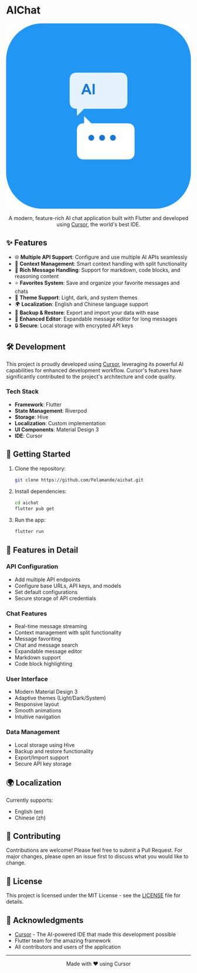 # AIChat

<div align="center">

![AIChat Logo](aichat/assets/icons/app_icon.png)

A modern, feature-rich AI chat application built with Flutter and developed using [Cursor](https://cursor.sh), the world's best IDE.

</div>

## ✨ Features

- 🌐 **Multiple API Support**: Configure and use multiple AI APIs seamlessly
- 🔄 **Context Management**: Smart context handling with split functionality
- 💬 **Rich Message Handling**: Support for markdown, code blocks, and reasoning content
- ⭐ **Favorites System**: Save and organize your favorite messages and chats
- 🌙 **Theme Support**: Light, dark, and system themes
- 🌍 **Localization**: English and Chinese language support
- 💾 **Backup & Restore**: Export and import your data with ease
- 📝 **Enhanced Editor**: Expandable message editor for long messages
- 🔒 **Secure**: Local storage with encrypted API keys

## 🛠️ Development

This project is proudly developed using [Cursor](https://cursor.sh), leveraging its powerful AI capabilities for enhanced development workflow. Cursor's features have significantly contributed to the project's architecture and code quality.

### Tech Stack

- **Framework**: Flutter
- **State Management**: Riverpod
- **Storage**: Hive
- **Localization**: Custom implementation
- **UI Components**: Material Design 3
- **IDE**: Cursor

## 🚀 Getting Started

1. Clone the repository:
   ```bash
   git clone https://github.com/Felamande/aichat.git
   ```

2. Install dependencies:
   ```bash
   cd aichat
   flutter pub get
   ```

3. Run the app:
   ```bash
   flutter run
   ```

## 📱 Features in Detail

### API Configuration
- Add multiple API endpoints
- Configure base URLs, API keys, and models
- Set default configurations
- Secure storage of API credentials

### Chat Features
- Real-time message streaming
- Context management with split functionality
- Message favoriting
- Chat and message search
- Expandable message editor
- Markdown support
- Code block highlighting

### User Interface
- Modern Material Design 3
- Adaptive themes (Light/Dark/System)
- Responsive layout
- Smooth animations
- Intuitive navigation

### Data Management
- Local storage using Hive
- Backup and restore functionality
- Export/Import support
- Secure API key storage

## 🌍 Localization

Currently supports:
- English (en)
- Chinese (zh)

## 🤝 Contributing

Contributions are welcome! Please feel free to submit a Pull Request. For major changes, please open an issue first to discuss what you would like to change.

## 📄 License

This project is licensed under the MIT License - see the [LICENSE](LICENSE) file for details.

## 🙏 Acknowledgments

- [Cursor](https://cursor.sh) - The AI-powered IDE that made this development possible
- Flutter team for the amazing framework
- All contributors and users of the application

---

<div align="center">
Made with ❤️ using Cursor
</div>
